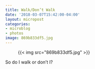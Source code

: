 ```yaml
---
title: Walk/Don’t Walk
date: '2018-03-07T15:42:00-04:00'
layout: micropost
categories:
- microblog
- photos
image: 869b833df5.jpg
---
```


<figure>
  {{< img src="869b833df5.jpg" >}}
</figure>

So do I walk or don’t I?





